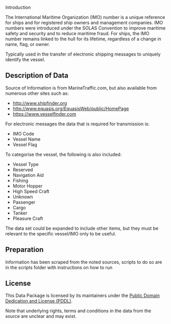 Introduction 

The International Maritime Organization (IMO) number is a unique reference for ships and for registered ship owners and management companies. IMO numbers were introduced under the SOLAS Convention to improve maritime safety and security and to reduce maritime fraud. For ships, the IMO number remains linked to the hull for its lifetime, regardless of a change in name, flag, or owner.

Typically used in the transfer of electronic shipping messages to uniquely identify the vessel.

## Description of Data

Source of Information is from MarineTraffic.com, but also available from numerous other sites such as:
* http://www.shipfinder.org
* http://www.equasis.org/EquasisWeb/public/HomePage
* https://www.vesselfinder.com

For electronic messages the data that is required for transmission is:
* IMO Code
* Vessel Name
* Vessel Flag

To categorise the vessel, the following is also included:

* Vessel Type
 * Reserved
 * Navigation Aid
 * Fishing
 * Motor Hopper
 * High Speed Craft
 * Unknown
 * Passenger
 * Cargo
 * Tanker
 * Pleasure Craft

The data set could be expanded to include other items, but they must be relevant to the specific vessel/IMO only to be useful.

## Preparation

Information has been scraped from the noted sources, scripts to do so are in the scripts folder with instructions on how to run

## License

This Data Package is licensed by its maintainers under the [Public Domain Dedication and License (PDDL)](http://opendatacommons.org/licenses/pddl/1.0/).

Note that underlying rights, terms and conditions in the data from the source are unclear and may exist.
